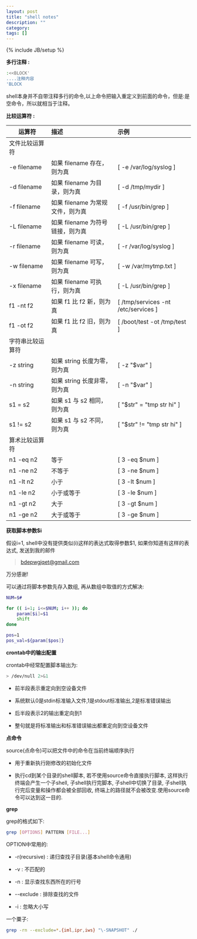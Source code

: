 ```yaml
---
layout: post
title: "shell notes"
description: ""
category: 
tags: []
---
```

{% include JB/setup %}

__多行注释 :__

```bash
:<<BLOCK'
....注释内容
'BLOCK
```

shell本身并不自带注释多行的命令,以上命令把输入重定义到前面的命令，但是:是空命令，所以就相当于注释。

__比较运算符 :__

|运算符          |描述                              |示例                                |
|----------------|:---------------------------------|:-----------------------------------|
|文件比较运算符  |                                  |                                    |
|-e filename     |如果 filename 存在，则为真        |[ -e /var/log/syslog ]              |
|-d filename     |如果 filename 为目录，则为真	    |[ -d /tmp/mydir ]                   |
|-f filename     |如果 filename 为常规文件，则为真	|[ -f /usr/bin/grep ]                |
|-L filename     |如果 filename 为符号链接，则为真	|[ -L /usr/bin/grep ]                |
|-r filename     |如果 filename 可读，则为真	    |[ -r /var/log/syslog ]              |
|-w filename     |如果 filename 可写，则为真	    |[ -w /var/mytmp.txt ]               |
|-x filename     |如果 filename 可执行，则为真	    |[ -L /usr/bin/grep ]                |
|f1 -nt f2	     |如果 f1 比 f2 新，则为真	        |[ /tmp/services -nt /etc/services ] |
|f1 -ot f2	     |如果 f1 比 f2 旧，则为真	        |[ /boot/test -ot /tmp/test ]        |
|字符串比较运算符|                                  |                                    |
|-z string	     |如果 string 长度为零，则为真	    |[ -z "$var" ]                       |
|-n string	     |如果 string 长度非零，则为真	    |[ -n "$var" ]                       |
|s1 = s2	     |如果 s1 与 s2 相同，则为真	    |[ "$str" = "tmp str hi" ]           |
|s1 != s2	     |如果 s1 与 s2 不同，则为真	    |[ "$str" != "tmp str hi" ]          |
|算术比较运算符  |                                  |                                    |
|n1 -eq n2       |等于                              |[ 3 -eq $num ]                      |
|n1 -ne n2       |不等于                            |[ 3 -ne $num ]                      |
|n1 -lt n2       |小于                              |[ 3 -lt $num ]                      |
|n1 -le n2       |小于或等于                        |[ 3 -le $num ]                      |
|n1 -gt n2       |大于                              |[ 3 -gt $num ]                      |
|n1 -ge n2       |大于或等于                        |[ 3 -ge $num ]                      |

__获取脚本参数$i__

假设i=1, shell中没有提供类似$($i)这样的表达式取得参数$1, 如果你知道有这样的表达式, 发送到我的邮件

> bdepwgjqet@gmail.com

万分感谢!

可以通过将脚本参数先存入数组, 再从数组中取值的方式解决:

```bash
NUM=$#

for (( i=1; i<=$NUM; i++ )); do
	param[$i]=$1
	shift
done

pos=1
pos_val=${param[$pos]}
```

__crontab中的输出配置__

crontab中经常配置脚本输出为:

```bash
> /dev/null 2>&1
```

- 前半段表示重定向到空设备文件

- 系统默认0是stdin标准输入文件,1是stdout标准输出,2是标准错误输出

- 后半段表示2的输出重定向到1

- 整句就是将标准输出和标准错误输出都重定向到空设备文件

__点命令__

source(点命令)可以把文件中的命令在当前终端顺序执行

- 用于重新执行刚修改的初始化文件

- 执行cd到某个目录的shell脚本, 若不使用source命令直接执行脚本, 这样执行终端会产生一个子shell, 子shell执行完脚本, 子shell中切换了目录, 子shell执行完后变量和操作都会被全部回收, 终端上的路径就不会被改变.使用source命令可以达到这一目的.


__grep__

grep的格式如下:

```bash
grep [OPTIONS] PATTERN [FILE...]
```

OPTION中常用的:

- -r(recursive) : 递归查找子目录(基本shell命令通用)

- -v : 不匹配的

- -n : 显示查找东西所在的行号

- --exclude : 排除查找的文件

- -i : 忽略大小写

一个粟子:

```bash
grep -rn --exclude=*.{iml,ipr,iws} "\-SNAPSHOT" ./
```
